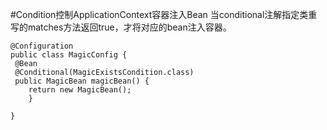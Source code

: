 #Condition控制ApplicationContext容器注入Bean
当conditional注解指定类重写的matches方法返回true，才将对应的bean注入容器。

    @Configuration
    public class MagicConfig {
     @Bean
     @Conditional(MagicExistsCondition.class)
     public MagicBean magicBean() {
        return new MagicBean();
        }

    }